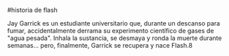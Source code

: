 #historia de flash 

Jay Garrick es un estudiante universitario que, durante un descanso para fumar, accidentalmente derrama su experimento científico de gases de "agua pesada". Inhala la sustancia, se desmaya y ronda la muerte durante semanas… pero, finalmente, Garrick se recupera y nace Flash.8
